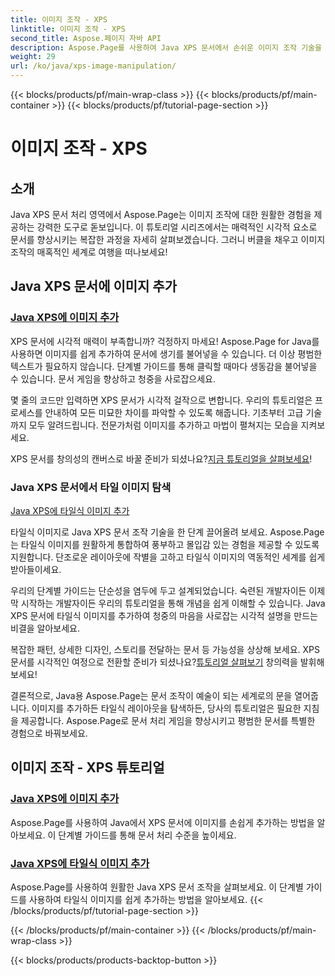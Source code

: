 ```yaml
---
title: 이미지 조작 - XPS
linktitle: 이미지 조작 - XPS
second_title: Aspose.페이지 자바 API
description: Aspose.Page를 사용하여 Java XPS 문서에서 손쉬운 이미지 조작 기술을 알아보세요. 향상된 문서 처리를 위해 이미지를 원활하게 추가하고 타일링하는 방법을 알아보세요.
weight: 29
url: /ko/java/xps-image-manipulation/
---
```


{{< blocks/products/pf/main-wrap-class >}}
{{< blocks/products/pf/main-container >}}
{{< blocks/products/pf/tutorial-page-section >}}

# 이미지 조작 - XPS


## 소개

Java XPS 문서 처리 영역에서 Aspose.Page는 이미지 조작에 대한 원활한 경험을 제공하는 강력한 도구로 돋보입니다. 이 튜토리얼 시리즈에서는 매력적인 시각적 요소로 문서를 향상시키는 복잡한 과정을 자세히 살펴보겠습니다. 그러니 버클을 채우고 이미지 조작의 매혹적인 세계로 여행을 떠나보세요!

## Java XPS 문서에 이미지 추가
### [Java XPS에 이미지 추가](./add-image/)

XPS 문서에 시각적 매력이 부족합니까? 걱정하지 마세요! Aspose.Page for Java를 사용하면 이미지를 쉽게 추가하여 문서에 생기를 불어넣을 수 있습니다. 더 이상 평범한 텍스트가 필요하지 않습니다. 단계별 가이드를 통해 클릭할 때마다 생동감을 불어넣을 수 있습니다. 문서 게임을 향상하고 청중을 사로잡으세요.

몇 줄의 코드만 입력하면 XPS 문서가 시각적 걸작으로 변합니다. 우리의 튜토리얼은 프로세스를 안내하여 모든 미묘한 차이를 파악할 수 있도록 해줍니다. 기초부터 고급 기술까지 모두 알려드립니다. 전문가처럼 이미지를 추가하고 마법이 펼쳐지는 모습을 지켜보세요.

 XPS 문서를 창의성의 캔버스로 바꿀 준비가 되셨나요?[지금 튜토리얼을 살펴보세요](./add-image/)!

### Java XPS 문서에서 타일 이미지 탐색
[Java XPS에 타일식 이미지 추가](./add-tiled-image/)

타일식 이미지로 Java XPS 문서 조작 기술을 한 단계 끌어올려 보세요. Aspose.Page는 타일식 이미지를 원활하게 통합하여 풍부하고 몰입감 있는 경험을 제공할 수 있도록 지원합니다. 단조로운 레이아웃에 작별을 고하고 타일식 이미지의 역동적인 세계를 쉽게 받아들이세요.

우리의 단계별 가이드는 단순성을 염두에 두고 설계되었습니다. 숙련된 개발자이든 이제 막 시작하는 개발자이든 우리의 튜토리얼을 통해 개념을 쉽게 이해할 수 있습니다. Java XPS 문서에 타일식 이미지를 추가하여 청중의 마음을 사로잡는 시각적 설명을 만드는 비결을 알아보세요.

 복잡한 패턴, 상세한 디자인, 스토리를 전달하는 문서 등 가능성을 상상해 보세요. XPS 문서를 시각적인 여정으로 전환할 준비가 되셨나요?[튜토리얼 살펴보기](./add-tiled-image/) 창의력을 발휘해보세요!

결론적으로, Java용 Aspose.Page는 문서 조작이 예술이 되는 세계로의 문을 열어줍니다. 이미지를 추가하든 타일식 레이아웃을 탐색하든, 당사의 튜토리얼은 필요한 지침을 제공합니다. Aspose.Page로 문서 처리 게임을 향상시키고 평범한 문서를 특별한 경험으로 바꿔보세요.
## 이미지 조작 - XPS 튜토리얼
### [Java XPS에 이미지 추가](./add-image/)
Aspose.Page를 사용하여 Java에서 XPS 문서에 이미지를 손쉽게 추가하는 방법을 알아보세요. 이 단계별 가이드를 통해 문서 처리 수준을 높이세요.
### [Java XPS에 타일식 이미지 추가](./add-tiled-image/)
Aspose.Page를 사용하여 원활한 Java XPS 문서 조작을 살펴보세요. 이 단계별 가이드를 사용하여 타일식 이미지를 쉽게 추가하는 방법을 알아보세요.
{{< /blocks/products/pf/tutorial-page-section >}}

{{< /blocks/products/pf/main-container >}}
{{< /blocks/products/pf/main-wrap-class >}}

{{< blocks/products/products-backtop-button >}}
